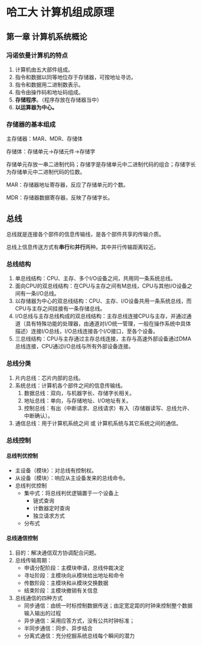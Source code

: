 # 哈工大 计算机组成原理

## 第一章 计算机系统概论

### 冯诺依曼计算机的特点

1. 计算机由五大部件组成。
2. 指令和数据以同等地位存于存储器，可按地址寻访。
3. 指令和数据用二进制数表示。
4. 指令由操作码和地址码组成。
5. **存储程序**。（程序存放在存储器当中）
6. **以运算器为中心。**

### 存储器的基本组成

主存储器：MAR、MDR、存储体

存储体：存储单元->存储元件->存储字

存储单元存放一串二进制代码；存储字是存储单元中二进制代码的组合；存储字长为存储单元中二进制代码的位数。

MAR：存储器地址寄存器，反应了存储单元的个数。

MDR：存储器数据寄存器，反映了存储字长。

## 总线

总线就是连接各个部件的信息传输线，是各个部件共享的传输介质。

总线上信息传送方式有**串行**和**并行**两种。其中并行传输距离较近。

### 总线结构

1. 单总线结构：CPU、主存、多个I/O设备之间，共用同一条系统总线。
2. 面向CPU的双总线结构：在CPU与主存之间有M总线，CPU与其他I/O设备之间有一条I/O总线。
3. 以存储器为中心的双总线结构：CPU、主存、I/O设备共用一条系统总线，而CPU与主存之间挂接有一条存储总线。
4. I/O总线与主存总线构成的双总线结构：主存总线连接CPU与主存，并通过通道（具有特殊功能的处理器，由通道对I/O统一管理，一般在操作系统中具体描述）连接I/O总线，I/O总线连接各个I/O接口，至各个设备。
5. 三总线结构：CPU与主存通过主存总线连接，主存与高速外部设备通过DMA总线连接，CPU通过I/O总线与所有外部设备连接。

### 总线分类

1. 片内总线：芯片内部的总线。
2. 系统总线：计算机各个部件之间的信息传输线。
   1. 数据总线：双向，与机器字长、存储字长相关。
   2. 地址总线：单向，与存储地址、I/O地址有关。
   3. 控制总线：有出（中断请求、总线请求）有入（存储器读写、总线允许、中断确认）。
3. 通信总线：用于计算机系统之间 或 计算机系统与其它系统之间的通信。

### 总线控制

#### 总线判优控制

- 主设备（模块）：对总线有控制权。
- 从设备（模块）：响应从主设备发来的总线命令。
- 总线判优控制
  - 集中式：将总线判优逻辑置于一个设备上
    - 链式查询
    - 计数器定时查询
    - 独立请求方式
  - 分布式

#### 总线通信控制

1. 目的：解决通信双方协调配合问题。
2. 总线传输周期：
   - 申请分配阶段：主模块申请，总线仲裁决定
   - 寻址阶段：主模块向从模块给出地址和命令
   - 传数阶段：主模块和从模块交换数据
   - 结束阶段：主模块撤销有关信息
3. 总线通信的四种方式
   - 同步通信：由统一时标控制数据传送；由定宽定距的时钟来控制整个数据输入输出的过程
   - 异步通信：采用应答方式，没有公共时钟标准；
   - 半同步通信：同步、异步结合
   - 分离式通信：充分挖掘系统总线每个瞬间的潜力

